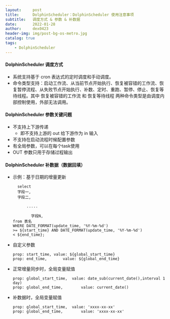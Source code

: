 ```yaml
---
layout:     post
title:      DolphinScheduler：DolphinScheduler 使用注意事项
subtitle:   调度方式 & 参数 & 补数据
date:       2022-01-28
author:     dex0423
header-img: img/post-bg-os-metro.jpg
catalog: true
tags:
    - DolphinScheduler
---
```




#### DolphinScheduler 调度方式

- 系统支持基于 cron 表达式的定时调度和手动调度。
- 命令类型支持：启动工作流、从当前节点开始执行、恢复被容错的工作流、恢复暂停流程、从失败节点开始执行、补数、定时、重跑、暂停、停止、恢复等待线程。其中 恢复被容错的工作流 和 恢复等待线程 两种命令类型是由调度内部控制使用，外部无法调用。

#### DolphinScheduler 参数关键问题

- 不支持上下游传递
  - 即不支持上游的 out 给下游作为 in 输入
- 不支持在启动流程时候配置参数
- 有全局参数，可以在每个task使用
- OUT 参数只用于存储过程输出

#### DolphinScheduler 补数据（数据回填）

- 示例：基于日期的增量更新

  ```
    select
    字段一,
    字段二,
  
        .....
      
          字段N,
  from 表名
  WHERE DATE_FORMAT(update_time, '%Y-%m-%d')
  >= ${start_time} AND DATE_FORMAT(update_time, '%Y-%m-%d')
  < ${end_time};
  ```
  
- 自定义参数

  ```
  prop: start_time,	value: ${global_start_time}
  prop: end_time,		value: ${global_end_time}
  ```
  
- 正常增量同步时，全局变量赋值

  ```
  prop: global_start_time,	value: date_sub(current_date(),interval 1 day)
  prop: global_end_time,		value: current_date()
  ```

- 补数据时，全局变量赋值

  ```
  prop: global_start_time,	value: 'xxxx-xx-xx'
  prop: global_end_time,		value: 'xxxx-xx-xx'
  ```





